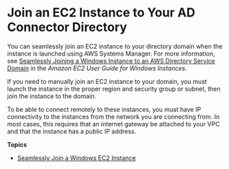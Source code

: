 # Join an EC2 Instance to Your AD Connector Directory<a name="ad_connector_join_instance"></a>

You can seamlessly join an EC2 instance to your directory domain when the instance is launched using AWS Systems Manager\. For more information, see [Seamlessly Joining a Windows Instance to an AWS Directory Service Domain](https://docs.aws.amazon.com/AWSEC2/latest/WindowsGuide/ec2-join-aws-domain.html) in the *Amazon EC2 User Guide for Windows Instances*\.

If you need to manually join an EC2 instance to your domain, you must launch the instance in the proper region and security group or subnet, then join the instance to the domain\.

To be able to connect remotely to these instances, you must have IP connectivity to the instances from the network you are connecting from\. In most cases, this requires that an internet gateway be attached to your VPC and that the instance has a public IP address\.

**Topics**
+ [Seamlessly Join a Windows EC2 Instance](ad_connector_launching_instance.md)